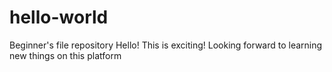 # hello-world
Beginner's file repository 
Hello!
This is exciting! Looking forward to learning new things on this platform
